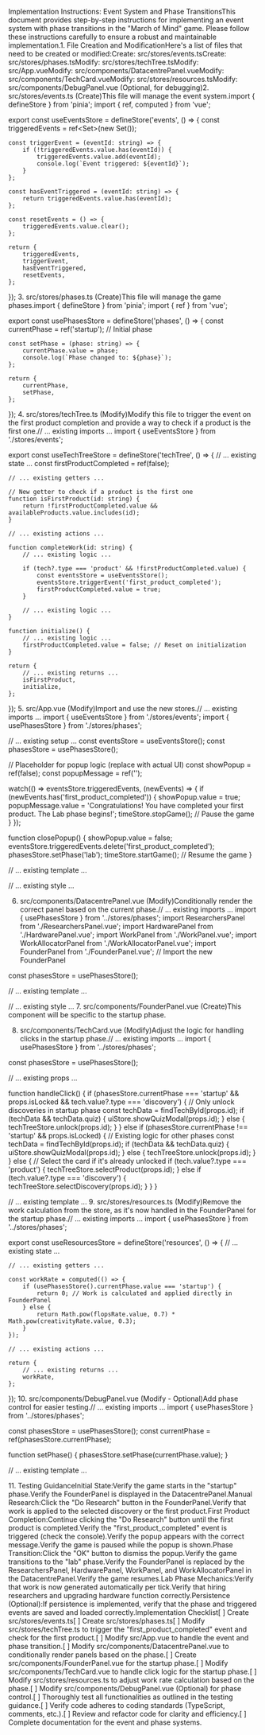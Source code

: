 Implementation Instructions: Event System and Phase TransitionsThis document provides step-by-step instructions for implementing an event system with phase transitions in the "March of Mind" game. Please follow these instructions carefully to ensure a robust and maintainable implementation.1. File Creation and ModificationHere's a list of files that need to be created or modified:Create: src/stores/events.tsCreate: src/stores/phases.tsModify: src/stores/techTree.tsModify: src/App.vueModify: src/components/DatacentrePanel.vueModify: src/components/TechCard.vueModify: src/stores/resources.tsModify: src/components/DebugPanel.vue (Optional, for debugging)2. src/stores/events.ts (Create)This file will manage the event system.import { defineStore } from 'pinia';
import { ref, computed } from 'vue';

export const useEventsStore = defineStore('events', () => {
    const triggeredEvents = ref<Set<string>>(new Set());

    const triggerEvent = (eventId: string) => {
        if (!triggeredEvents.value.has(eventId)) {
            triggeredEvents.value.add(eventId);
            console.log(`Event triggered: ${eventId}`);
        }
    };

    const hasEventTriggered = (eventId: string) => {
        return triggeredEvents.value.has(eventId);
    };

    const resetEvents = () => {
        triggeredEvents.value.clear();
    };

    return {
        triggeredEvents,
        triggerEvent,
        hasEventTriggered,
        resetEvents,
    };
});
3. src/stores/phases.ts (Create)This file will manage the game phases.import { defineStore } from 'pinia';
import { ref } from 'vue';

export const usePhasesStore = defineStore('phases', () => {
    const currentPhase = ref('startup'); // Initial phase

    const setPhase = (phase: string) => {
        currentPhase.value = phase;
        console.log(`Phase changed to: ${phase}`);
    };

    return {
        currentPhase,
        setPhase,
    };
});
4. src/stores/techTree.ts (Modify)Modify this file to trigger the event on the first product completion and provide a way to check if a product is the first one.// ... existing imports ...
import { useEventsStore } from './stores/events';

export const useTechTreeStore = defineStore('techTree', () => {
    // ... existing state ...
    const firstProductCompleted = ref(false);

    // ... existing getters ...

    // New getter to check if a product is the first one
    function isFirstProduct(id: string) {
        return !firstProductCompleted.value && availableProducts.value.includes(id);
    }

    // ... existing actions ...

    function completeWork(id: string) {
        // ... existing logic ...

        if (tech?.type === 'product' && !firstProductCompleted.value) {
            const eventsStore = useEventsStore();
            eventsStore.triggerEvent('first_product_completed');
            firstProductCompleted.value = true;
        }

        // ... existing logic ...
    }

    function initialize() {
        // ... existing logic ...
        firstProductCompleted.value = false; // Reset on initialization
    }

    return {
        // ... existing returns ...
        isFirstProduct,
        initialize,
    };
});
5. src/App.vue (Modify)Import and use the new stores.// ... existing imports ...
import { useEventsStore } from './stores/events';
import { usePhasesStore } from './stores/phases';

// ... existing setup ...
const eventsStore = useEventsStore();
const phasesStore = usePhasesStore();

// Placeholder for popup logic (replace with actual UI)
const showPopup = ref(false);
const popupMessage = ref('');

watch(() => eventsStore.triggeredEvents, (newEvents) => {
    if (newEvents.has('first_product_completed')) {
        showPopup.value = true;
        popupMessage.value = 'Congratulations! You have completed your first product. The Lab phase begins!';
        timeStore.stopGame(); // Pause the game
    }
});

function closePopup() {
    showPopup.value = false;
    eventsStore.triggeredEvents.delete('first_product_completed');
    phasesStore.setPhase('lab');
    timeStore.startGame(); // Resume the game
}

// ... existing template ...

<template>
    // ... existing template ...

    <div v-if="showPopup" class="popup">
        <p>{{ popupMessage }}</p>
        <button @click="closePopup">OK</button>
    </div>

    // ... existing template ...
</template>

// ... existing style ...

<style scoped>
.popup {
    position: fixed;
    top: 50%;
    left: 50%;
    transform: translate(-50%, -50%);
    background-color: white;
    padding: 20px;
    border: 1px solid black;
    z-index: 1000;
}
</style>
6. src/components/DatacentrePanel.vue (Modify)Conditionally render the correct panel based on the current phase.// ... existing imports ...
import { usePhasesStore } from '../stores/phases';
import ResearchersPanel from './ResearchersPanel.vue';
import HardwarePanel from './HardwarePanel.vue';
import WorkPanel from './WorkPanel.vue';
import WorkAllocatorPanel from './WorkAllocatorPanel.vue';
import FounderPanel from './FounderPanel.vue'; // Import the new FounderPanel

const phasesStore = usePhasesStore();

// ... existing template ...

<template>
    <div class="datacentre-panel">
        <h2>Datacentre</h2>
        <div class="datacentre-content">
            <FounderPanel v-if="phasesStore.currentPhase === 'startup'" class="full-width" />
            <template v-else>
                <ResearchersPanel class="grid-item" />
                <HardwarePanel class="grid-item" />
                <WorkPanel class="full-width" />
                <WorkAllocatorPanel class="full-width" />
            </template>
        </div>
    </div>
</template>

// ... existing style ...
7. src/components/FounderPanel.vue (Create)This component will be specific to the startup phase.<template>
    <div class="founder-panel">
        <h3>Founder Panel</h3>
        <button @click="doResearch">Do Research</button>
        <div class="work-formula">Work = FLOPS<sup>0.7</sup> × Creativity<sup>0.3</sup></div>
    </div>
</template>

<script setup lang="ts">
import { useResourcesStore } from '../stores/resources';
import { useTechTreeStore } from '../stores/techTree';
import { computed } from 'vue';

const resourcesStore = useResourcesStore();
const techTreeStore = useTechTreeStore();

function doResearch() {
    const creativity = 1; // Base creativity for manual click (adjust as needed)
    const flops = resourcesStore.flopsRate;
    const workAmount = Math.pow(flops, 0.7) * Math.pow(creativity, 0.3);

    if (techTreeStore.currentlySelectedDiscovery) {
        techTreeStore.progressWork(techTreeStore.currentlySelectedDiscovery, workAmount);
    } else if (techTreeStore.currentlySelectedProduct && techTreeStore.isFirstProduct(techTreeStore.currentlySelectedProduct)) {
        techTreeStore.progressWork(techTreeStore.currentlySelectedProduct, workAmount);
    }
}
</script>

<style scoped>
.founder-panel {
    background-color: #fff;
    padding: 1rem;
    border-radius: 8px;
    box-shadow: 0 2px 4px rgba(0, 0, 0, 0.1);
}

h3 {
    margin-top: 0;
    color: #2c3e50;
}

button {
    padding: 0.5rem 1rem;
    border: none;
    border-radius: 4px;
    background-color: #42b983;
    color: white;
    cursor: pointer;
    width: 100%;
}

.work-formula {
    font-style: italic;
    color: #666;
    font-size: 0.9rem;
    margin-bottom: 0.5rem;
}
</style>
8. src/components/TechCard.vue (Modify)Adjust the logic for handling clicks in the startup phase.// ... existing imports ...
import { usePhasesStore } from '../stores/phases';

const phasesStore = usePhasesStore();

// ... existing props ...

function handleClick() {
    if (phasesStore.currentPhase === 'startup' && props.isLocked && tech.value?.type === 'discovery') {
        // Only unlock discoveries in startup phase
        const techData = findTechById(props.id);
        if (techData && techData.quiz) {
            uiStore.showQuizModal(props.id);
        } else {
            techTreeStore.unlock(props.id);
        }
    } else if (phasesStore.currentPhase !== 'startup' && props.isLocked) {
        // Existing logic for other phases
        const techData = findTechById(props.id);
        if (techData && techData.quiz) {
            uiStore.showQuizModal(props.id);
        } else {
            techTreeStore.unlock(props.id);
        }
    } else {
        // Select the card if it's already unlocked
        if (tech.value?.type === 'product') {
            techTreeStore.selectProduct(props.id);
        } else if (tech.value?.type === 'discovery') {
            techTreeStore.selectDiscovery(props.id);
        }
    }
}

// ... existing template ...
9. src/stores/resources.ts (Modify)Remove the work calculation from the store, as it's now handled in the FounderPanel for the startup phase.// ... existing imports ...
import { usePhasesStore } from '../stores/phases';

export const useResourcesStore = defineStore('resources', () => {
    // ... existing state ...

    // ... existing getters ...

    const workRate = computed(() => {
        if (usePhasesStore().currentPhase.value === 'startup') {
            return 0; // Work is calculated and applied directly in FounderPanel
        } else {
            return Math.pow(flopsRate.value, 0.7) * Math.pow(creativityRate.value, 0.3);
        }
    });

    // ... existing actions ...

    return {
        // ... existing returns ...
        workRate,
    };
});
10. src/components/DebugPanel.vue (Modify - Optional)Add phase control for easier testing.// ... existing imports ...
import { usePhasesStore } from '../stores/phases';

const phasesStore = usePhasesStore();
const currentPhase = ref(phasesStore.currentPhase);

function setPhase() {
    phasesStore.setPhase(currentPhase.value);
}

// ... existing template ...

<template>
    // ... existing template ...

    <div class="debug-section">
        <h3>Phase Control</h3>
        <div class="debug-action">
            <select v-model="currentPhase">
                <option value="startup">Startup</option>
                <option value="lab">Lab</option>
            </select>
            <button @click="setPhase">Set Phase</button>
        </div>
    </div>

    // ... existing template ...
</template>
11. Testing GuidanceInitial State:Verify the game starts in the "startup" phase.Verify the FounderPanel is displayed in the DatacentrePanel.Manual Research:Click the "Do Research" button in the FounderPanel.Verify that work is applied to the selected discovery or the first product.First Product Completion:Continue clicking the "Do Research" button until the first product is completed.Verify the "first_product_completed" event is triggered (check the console).Verify the popup appears with the correct message.Verify the game is paused while the popup is shown.Phase Transition:Click the "OK" button to dismiss the popup.Verify the game transitions to the "lab" phase.Verify the FounderPanel is replaced by the ResearchersPanel, HardwarePanel, WorkPanel, and WorkAllocatorPanel in the DatacentrePanel.Verify the game resumes.Lab Phase Mechanics:Verify that work is now generated automatically per tick.Verify that hiring researchers and upgrading hardware function correctly.Persistence (Optional):If persistence is implemented, verify that the phase and triggered events are saved and loaded correctly.Implementation Checklist[ ] Create src/stores/events.ts[ ] Create src/stores/phases.ts[ ] Modify src/stores/techTree.ts to trigger the "first_product_completed" event and check for the first product.[ ] Modify src/App.vue to handle the event and phase transition.[ ] Modify src/components/DatacentrePanel.vue to conditionally render panels based on the phase.[ ] Create src/components/FounderPanel.vue for the startup phase.[ ] Modify src/components/TechCard.vue to handle click logic for the startup phase.[ ] Modify src/stores/resources.ts to adjust work rate calculation based on the phase.[ ] Modify src/components/DebugPanel.vue (Optional) for phase control.[ ] Thoroughly test all functionalities as outlined in the testing guidance.[ ] Verify code adheres to coding standards (TypeScript, comments, etc.).[ ] Review and refactor code for clarity and efficiency.[ ] Complete documentation for the event and phase systems.